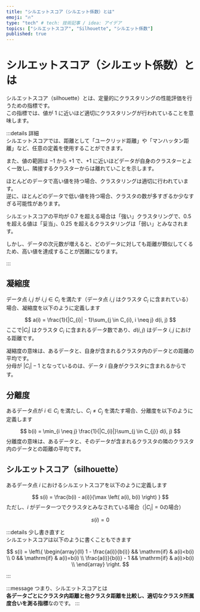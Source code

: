 ```yaml
---
title: "シルエットスコア（シルエット係数）とは"
emoji: "🔥"
type: "tech" # tech: 技術記事 / idea: アイデア
topics: ["シルエットスコア", "Silhouette", "シルエット係数"]
published: true
---
```

# シルエットスコア（シルエット係数）とは
シルエットスコア（silhouette）とは、定量的にクラスタリングの性能評価を行うための指標です。  
この指標では、値が $1$ に近いほど適切にクラスタリングが行われていることを意味します。

:::details 詳細  
シルエットスコアでは、距離として「ユークリッド距離」や「マンハッタン距離」など、任意の定義を使用することができます。

また、値の範囲は $-1$ から $+1$ で、$+1$ に近いほどデータが自身のクラスターとよく一致し、隣接するクラスターからは離れていことを示します。

ほとんどのデータで高い値を持つ場合、クラスタリングは適切に行われています。  
逆に、ほとんどのデータで低い値を持つ場合、クラスタの数が多すぎるか少なすぎる可能性があります。  

シルエットスコアの平均が $0.7$ を超える場合は「強い」クラスタリングで、$0.5$ を超える値は「妥当」、$0.25$ を超えるクラスタリングは「弱い」とみなされます。

しかし、データの次元数が増えると、どのデータに対しても距離が類似してくるため、高い値を達成することが困難になります。

:::

## 凝縮度  
データ点 $i, j$ が $i, j \in C_{i}$ を満たす（データ点 $i, j$ はクラスタ $C_{i}$ に含まれている）場合、凝縮度を以下のように定義します

$$
a(i) = \frac{1}{|C_{i}| - 1}\sum_{j \in C_{i}, i \neq j} d(i, j)
$$
ここで$|C_{i}|$ はクラスタ $C_{i}$ に含まれるデータ数であり、$d(i, j)$ はデータ $i, j$ における距離です。  

凝縮度の意味は、あるデータと、自身が含まれるクラスタ内のデータとの距離の平均です。  
分母が $|C_{i}| - 1$ となっているのは、データ $i$ 自身がクラスタに含まれるからです。

## 分離度
あるデータ点が $i \in C_{i}$ を満たし、$C_{i} \neq C_{j}$ を満たす場合、分離度を以下のように定義します

$$
b(i) = \min_{i \neq j} \frac{1}{|C_{i}|}\sum_{j \in C_{j}} d(i, j)
$$
分離度の意味は、あるデータと、そのデータが含まれるクラスタの隣のクラスタ内のデータとの距離の平均です。

## シルエットスコア（silhouette）
あるデータ点 $i$ におけるシルエットスコアを以下のように定義します

$$
s(i) = \frac{b(i) - a(i)}{\max \left( a(i), b(i) \right) }
$$
ただし、$i$ がデータ一つでクラスタとみなされている場合（$|C_{i}| = 0$の場合）

$$
s(i) = 0
$$

:::details 少し書き直すと  
シルエットスコアは以下のように書くこともできます

$$
s(i) = \left\{
\begin{array}{ll}
1 - \frac{a(i)}{b(i)} && \mathrm{if} & a(i)<b(i) \\
0 && \mathrm{if} & a(i)=b(i) \\
\frac{a(i)}{b(i)} - 1 && \mathrm{if} & a(i)>b(i) \\
\end{array}
\right.
$$ 

:::

:::message
つまり、シルエットスコアとは  
**各データごとにクラスタ内距離と他クラスタ距離を比較し、適切なクラスタ所属度合いを測る指標**なのです。
:::